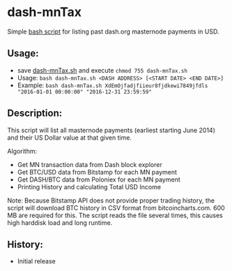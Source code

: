 # dash-mnTax
Simple [bash script](dash-mnTax.sh) for listing past dash.org masternode payments in USD.

## Usage:
- save [dash-mnTax.sh](dash-mnTax.sh) and execute `chmod 755 dash-mnTax.sh`
- Usage: `bash dash-mnTax.sh <DASH ADDRESS> [<START DATE> <END DATE>]`
- Example: `bash dash-mnTax.sh XdEmOjfadjfiieur8fjdkewi7849jfdls "2016-01-01 00:00:00" "2016-12-31 23:59:59"`

## Description:
This script will list all masternode payments (earliest starting June 2014) and their US Dollar value at that given time.

Algorithm:
- Get MN transaction data from Dash block explorer
- Get BTC/USD data from Bitstamp for each MN payment
- Get DASH/BTC data from Poloniex for each MN payment
- Printing History and calculating Total USD Income

Note: Because Bitstamp API does not provide proper trading history, the script will download BTC history in CSV format from bitcoincharts.com. 600 MB are required for this. The script reads the file several times, this causes high harddisk load and long runtime.

## History:
- Initial release